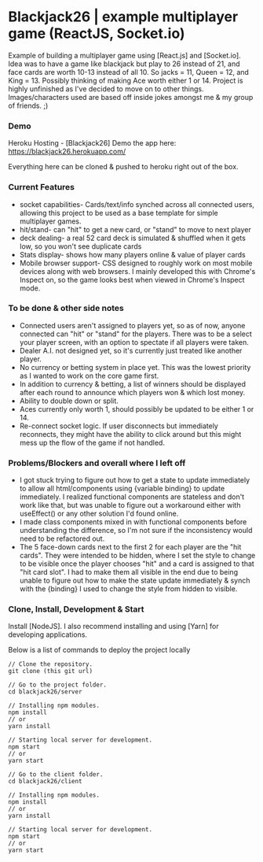 # Blackjack26 | example multiplayer game (ReactJS, Socket.io)

Example of building a multiplayer game using [React.js] and [Socket.io]. Idea was to have a game like blackjack but play to 26 instead of 21, and face cards are worth 10-13 instead of all 10. So jacks = 11, Queen = 12, and King = 13. Possibly thinking of making Ace worth either 1 or 14. Project is highly unfinished as I've decided to move on to other things. Images/characters used are based off inside jokes amongst me & my group of friends. ;)

### Demo

Heroku Hosting - [Blackjack26]
Demo the app here: https://blackjack26.herokuapp.com/

Everything here can be cloned & pushed to heroku right out of the box.


### Current Features

- socket capabilities- Cards/text/info synched across all connected users, allowing this project to be used as a base template for simple multiplayer games.
- hit/stand- can "hit" to get a new card, or "stand" to move to next player
- deck dealing- a real 52 card deck is simulated & shuffled when it gets low, so you won't see duplicate cards
- Stats display- shows how many players online & value of player cards
- Mobile browser support- CSS designed to roughly work on most mobile devices along with web browsers. I mainly developed this with Chrome's Inspect on, so the game looks best when viewed in Chrome's Inspect mode.


### To be done & other side notes

- Connected users aren't assigned to players yet, so as of now, anyone connected can "hit" or "stand" for the players. There was to be a select your player screen, with an option to spectate if all players were taken.
- Dealer A.I. not designed yet, so it's currently just treated like another player.
- No currency or betting system in place yet. This was the lowest priority as I wanted to work on the core game first.
- In addition to currency & betting, a list of winners should be displayed after each round to announce which players won & which lost money.
- Ability to double down or split.
- Aces currently only worth 1, should possibly be updated to be either 1 or 14.
- Re-connect socket logic. If user disconnects but immediately reconnects, they might have the ability to click around but this might mess up the flow of the game if not handled.



### Problems/Blockers and overall where I left off

- I got stuck trying to figure out how to get a state to update immediately to allow all html/components using {variable binding} to update immediately. I realized functional components are stateless and don't work like that, but was unable to figure out a workaround either with useEffect() or any other solution I'd found online. 
- I made class components mixed in with functional components before understanding the difference, so I'm not sure if the inconsistency would need to be refactored out.
- The 5 face-down cards next to the first 2 for each player are the "hit cards". They were intended to be hidden, where I set the style to change to be visible once the player chooses "hit" and a card is assigned to that "hit card slot". I had to make them all visible in the end due to being unable to figure out how to make the state update immediately & synch with the {binding} I used to change the style from hidden to visible.


### Clone, Install, Development & Start

Install [NodeJS]. I also recommend installing and using [Yarn] for developing applications.

Below is a list of commands to deploy the project locally

```
// Clone the repository.
git clone (this git url)

// Go to the project folder.
cd blackjack26/server

// Installing npm modules.
npm install
// or
yarn install

// Starting local server for development.
npm start
// or
yarn start

// Go to the client folder.
cd blackjack26/client

// Installing npm modules.
npm install
// or
yarn install

// Starting local server for development.
npm start
// or
yarn start

```

